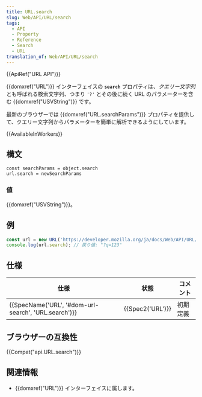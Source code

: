 ```yaml
---
title: URL.search
slug: Web/API/URL/search
tags:
  - API
  - Property
  - Reference
  - Search
  - URL
translation_of: Web/API/URL/search
---
```

{{ApiRef("URL API")}}

{{domxref("URL")}} インターフェイスの **`search`** プロパティは、*クエリー文字列*とも呼ばれる検索文字列、つまり `'?'` とその後に続く URL のパラメーターを含む {{domxref("USVString")}} です。

最新のブラウザーでは {{domxref("URL.searchParams")}} プロパティを提供して、クエリー文字列からパラメーターを簡単に解析できるようにしています。

{{AvailableInWorkers}}

## 構文

    const searchParams = object.search
    url.search = newSearchParams

### 値

{{domxref("USVString")}}。

## 例

```js
const url = new URL('https://developer.mozilla.org/ja/docs/Web/API/URL/search?q=123');
console.log(url.search); // 戻り値: "?q=123"
```

## 仕様

| 仕様                                                                 | 状態                 | コメント |
| -------------------------------------------------------------------- | -------------------- | -------- |
| {{SpecName('URL', '#dom-url-search', 'URL.search')}} | {{Spec2('URL')}} | 初期定義 |

## ブラウザーの互換性

{{Compat("api.URL.search")}}

## 関連情報

- {{domxref("URL")}} インターフェイスに属します。
